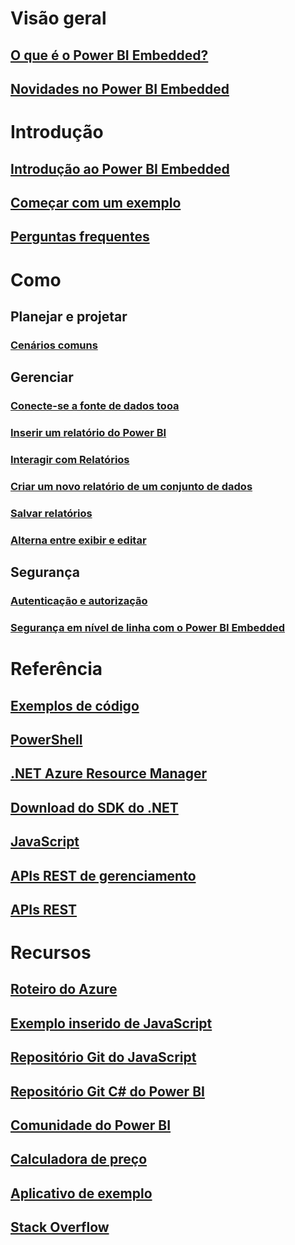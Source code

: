 # Visão geral
## [O que é o Power BI Embedded?](power-bi-embedded-what-is-power-bi-embedded.md)
## [Novidades no Power BI Embedded](power-bi-embedded-whats-new.md)

# Introdução
## [Introdução ao Power BI Embedded](power-bi-embedded-get-started.md)
## [Começar com um exemplo](power-bi-embedded-get-started-sample.md)
## [Perguntas frequentes](power-bi-embedded-faq.md)

# Como
## Planejar e projetar
### [Cenários comuns](power-bi-embedded-scenarios.md)

## Gerenciar
### [Conecte-se a fonte de dados tooa](power-bi-embedded-connect-datasource.md)
### [Inserir um relatório do Power BI](power-bi-embedded-embed-report.md)
### [Interagir com Relatórios](power-bi-embedded-interact-with-reports.md)
### [Criar um novo relatório de um conjunto de dados](power-bi-embedded-create-report-from-dataset.md)
### [Salvar relatórios](power-bi-embedded-save-reports.md)
### [Alterna entre exibir e editar](power-bi-embedded-toggle-mode.md)

## Segurança
### [Autenticação e autorização](power-bi-embedded-app-token-flow.md)
### [Segurança em nível de linha com o Power BI Embedded](power-bi-embedded-rls.md)

# Referência
## [Exemplos de código](https://azure.microsoft.com/en-us/resources/samples/?service=power-bi-embedded)
## [PowerShell](/powershell/module/azurerm.powerbiembedded)
## [.NET Azure Resource Manager](/dotnet/api/microsoft.azure.management.powerbiembedded)
## [Download do SDK do .NET](https://www.nuget.org/profiles/powerbi)
## [JavaScript](https://github.com/Microsoft/PowerBI-JavaScript/wiki)
## [APIs REST de gerenciamento](/rest/api/powerbiembedded/)
## [APIs REST](https://msdn.microsoft.com/library/azure/mt711507.aspx)


# Recursos
## [Roteiro do Azure](https://azure.microsoft.com/roadmap/?category=intelligence-analytics)
## [Exemplo inserido de JavaScript](https://microsoft.github.io/PowerBI-JavaScript/demo/)
## [Repositório Git do JavaScript](https://github.com/Microsoft/PowerBI-JavaScript)
## [Repositório Git C# do Power BI](https://github.com/Microsoft/PowerBI-CSharp)
## [Comunidade do Power BI](http://community.powerbi.com/t5/Developer/bd-p/Developer)
## [Calculadora de preço](https://azure.microsoft.com/pricing/calculator/)
## [Aplicativo de exemplo](https://github.com/Azure-Samples/power-bi-embedded-integrate-report-into-web-app/)
## [Stack Overflow](http://stackoverflow.com/questions/tagged/powerbi)

